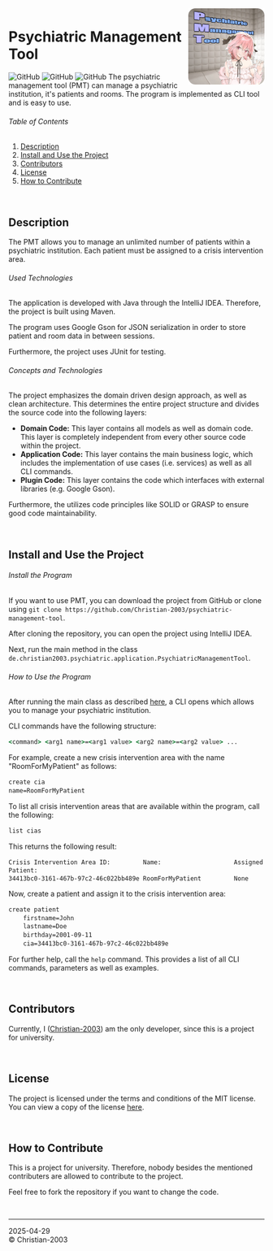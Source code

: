 <img src="docs/img/icon.png" height="150" align="right">

# Psychiatric Management Tool
![GitHub](https://img.shields.io/github/license/Christian-2003/psychiatric-management-tool?color=red)
![GitHub](https://img.shields.io/github/issues/Christian-2003/psychiatric-management-tool?color=purple)
![GitHub](https://img.shields.io/github/repo-size/Christian-2003/psychiatric-management-tool?color=blue)
The psychiatric management tool (PMT) can manage a psychiatric institution, it's patients and rooms. The program is implemented as CLI tool and is easy to use.

###### Table of Contents

1. [Description](#description)
2. [Install and Use the Project](#install-and-use-the-project)
3. [Contributors](#contributors)
4. [License](#license)
5. [How to Contribute](#how-to-contribute)

<br/>

## Description
The PMT allows you to manage an unlimited number of patients within a psychiatric institution. Each patient must be assigned to a crisis intervention area.

###### Used Technologies
The application is developed with Java through the IntelliJ IDEA. Therefore, the project is built using Maven.

The program uses Google Gson for JSON serialization in order to store patient and room data in between sessions.

Furthermore, the project uses JUnit for testing.

###### Concepts and Technologies
The project emphasizes the domain driven design approach, as well as clean architecture. This determines the entire project structure and divides the source code into the following layers:
* **Domain Code:** This layer contains all models as well as domain code. This layer is completely independent from every other source code within the project.
* **Application Code:** This layer contains the main business logic, which includes the implementation of use cases (i.e. services) as well as all CLI commands.
* **Plugin Code:** This layer contains the code which interfaces with external libraries (e.g. Google Gson).

Furthermore, the utilizes code principles like SOLID or GRASP to ensure good code maintainability.

<br/>

## Install and Use the Project

###### Install the Program
If you want to use PMT, you can download the project from GitHub or clone using `git clone https://github.com/Christian-2003/psychiatric-management-tool`.

After cloning the repository, you can open the project using IntelliJ IDEA.

Next, run the main method in the class `de.christian2003.psychiatric.application.PsychiatricManagementTool`.

###### How to Use the Program
After running the main class as described [here](#install-the-program), a CLI opens which allows you to manage your psychiatric institution.

CLI commands have the following structure:
```bat
<command> <arg1 name>=<arg1 value> <arg2 name>=<arg2 value> ...
```

For example, create a new crisis intervention area with the name "RoomForMyPatient" as follows:
```bat
create cia
name=RoomForMyPatient
```

To list all crisis intervention areas that are available within the program, call the following:
```bat
list cias
```
This returns the following result:
```
Crisis Intervention Area ID:         Name:                    Assigned Patient:
34413bc0-3161-467b-97c2-46c022bb489e RoomForMyPatient         None
```

Now, create a patient and assign it to the crisis intervention area:
```bat
create patient
    firstname=John
    lastname=Doe
    birthday=2001-09-11
    cia=34413bc0-3161-467b-97c2-46c022bb489e
```

For further help, call the `help` command. This provides a list of all CLI commands, parameters as well as examples.

<br/>

## Contributors
Currently, I ([Christian-2003](https://github.com/Christian-2003)) am the only developer, since this is a project for university.

<br/>

## License
The project is licensed under the terms and conditions of the MIT license. You can view a copy of the license [here](LICENSE.txt).

<br/>

## How to Contribute
This is a project for university. Therefore, nobody besides the mentioned contributers are allowed to contribute to the project.

Feel free to fork the repository if you want to change the code.

<br/>

***
2025-04-29  
&copy; Christian-2003
